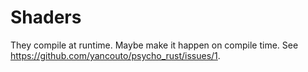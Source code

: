 # Shaders

They compile at runtime. Maybe make it happen on compile time. See https://github.com/yancouto/psycho_rust/issues/1.